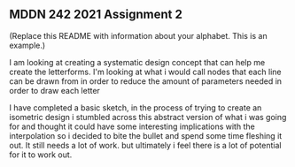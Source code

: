 ## MDDN 242 2021 Assignment 2

(Replace this README with information about your alphabet. This is an example.)

I am looking at creating a systematic design concept that can help me create the letterforms. I'm looking at what i would call nodes that each line can be drawn from in order to reduce the amount of parameters needed in order to draw each letter

I have completed a basic sketch, in the process of trying to create an isometric design i stumbled across this abstract version of what i was going for and thought it could have some interesting implications with the interpolation so i decided to bite the bullet and spend some time fleshing it out. It still needs a lot of work. but ultimately i feel there is a lot of potential for it to work out.


